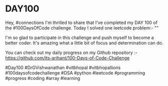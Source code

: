 # DAY100
Hey, #connections I'm thrilled to share that I've completed my DAY 100 of the #100DaysOfCode challenge. Today I solved one leetcode problem:- ""

I'm so glad to participate in this challenge and push myself to become a better coder. It's amazing what a little bit of focus and determination can do.

You can check out my daily progress on my Github repository :- https://github.com/its-arihant/100-Days-of-Code-Challenge

#Day100 #DrGVishwanathan #vitbhopal #vitbhopallions #100daysofcodechallenge #DSA #python #leetcode #programming #progress #coding #array #learning 
